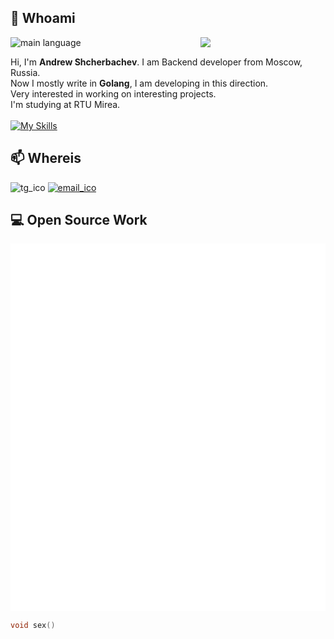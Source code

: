 ## 👋 Whoami

<!--https://github.com/user-attachments/assets/9f06914c-5c55-4c2d-b720-06423b503543-->
<img align='right' src='https://github.com/user-attachments/assets/9f06914c-5c55-4c2d-b720-06423b503543' width='200'>

![main language](https://img.shields.io/badge/Main_language-Golang-blue)

Hi, I'm **Andrew Shcherbachev**. I am Backend developer from Moscow, Russia.\
Now I mostly write in **Golang**, I am developing in this direction.\
Very interested in working on interesting projects.\
I'm studying at RTU Mirea.\
\
[![My Skills](https://skillicons.dev/icons?i=go,html,css,react,python)](https://skillicons.dev)

## 📫 Whereis

<img alt="tg_ico" src="https://github.com/user-attachments/assets/44250bf5-b982-4c98-a520-ddadca0daaea" width="40">   <a href="mailto:subliker0@gmail.com"><img alt="email_ico" src="https://github.com/user-attachments/assets/46210fdf-6363-47f5-9172-17e7a2423ed8" width="40"></a>

## 💻 Open Source Work

<img src="https://raw.githubusercontent.com/subliker/github-stats-transparent/output/generated/languages.svg" alt="elioseverojunior" align="left" />
<img src="https://raw.githubusercontent.com/subliker/github-stats-transparent/output/generated/overview.svg" alt="elioseverojunior" align="center" />


```cpp 
void sex()
```
